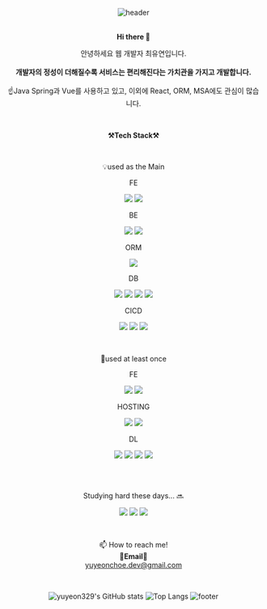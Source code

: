 <div align=center>  
  
![header](https://capsule-render.vercel.app/api?type=waving&color=timeGradient&text=YuYeon's&height=300&fontSize=100&animation=fadeIn&fontAlignY=38&desc=GitHub%20Profile&descAlignY=51&descAlign=62)  
<br>
  
<p align="center" display="inline-block">
<Strong>Hi there 👋</Strong> 
  
</p>
<p align="center">
안녕하세요 웹 개발자 최유연입니다.<br><br>
<b>개발자의 정성이 더해질수록 서비스는 편리해진다는 가치관을 가지고 개발합니다.</b><br><br>
☝Java Spring과 Vue를 사용하고 있고, 이외에 React, ORM, MSA에도 관심이 많습니다.
<!-- 프론트,백 양방향 소통이 가능한 개발자가 되기 위해 차근차근 공부 중입니다!<br> 끈기와 적극적인 태도로 공부하고 있습니다!!<br> -->
</p>
  
<br>
<p align="center" display="inline-block">
  <Strong>⚒Tech Stack⚒</Strong>    
</p>
  
<br>
<p align="center" display="inline-block">
💡used as the Main
</p>

<p>FE</p>
  <p align="center" display="inline-block">
<!--   <img src="https://img.shields.io/badge/css-1572B6?style=for-the-badge&logo=css3&logoColor=white"> -->
<!--   <img src="https://img.shields.io/badge/html-E34F26?style=for-the-badge&logo=html5&logoColor=white"> -->
  <img src="https://img.shields.io/badge/javascript-F7DF1E?style=for-the-badge&logo=javascript&logoColor=white">
  <img src="https://img.shields.io/badge/Vue.js-4FC08D?style=for-the-badge&logo=Vue.js&logoColor=white">
  </p>
  
<p>BE</p>
<p align="center" display="inline-block">
  <img src="https://img.shields.io/badge/Java-007396?style=for-the-badge&logo=java&logoColor=white">
  <img src="https://img.shields.io/badge/Spring Boot-6DB33F?style=for-the-badge&logo=SpringBoot&logoColor=white">
</p>

<p>ORM</p>
<p align="center" display="inline-block">
  <img src="https://img.shields.io/badge/MyBatis-544843?style=for-the-badge&logo=mybatis&logoColor=white">
</p>

<p>DB</p>
<p align="center" display="inline-block">
  <img src="https://img.shields.io/badge/Mongo DB-47A248?style=for-the-badge&logo=mongodb&logoColor=white">
  <img src="https://img.shields.io/badge/Redis-FF4438?style=for-the-badge&logo=redis&logoColor=white">
  <img src="https://img.shields.io/badge/Oracle-F80000?style=for-the-badge&logo=oracle&logoColor=white">
  <img src="https://img.shields.io/badge/MySql-4479A1?style=for-the-badge&logo=mysql&logoColor=white">
</p>

<p>CICD</p>
<p align="center" display="inline-block">
  <img src="https://img.shields.io/badge/Ansible-EE0000?style=for-the-badge&logo=ansible&logoColor=white">
  <img src="https://img.shields.io/badge/Jenkins-D24939?style=for-the-badge&logo=Jenkins&logoColor=white">
  <img src="https://img.shields.io/badge/Bamboo-0052CC?style=for-the-badge&logo=Bamboo&logoColor=white">
</p>

<br>
<p align="center" display="inline-block">
🐣used at least once  
</p>
<p>FE</p>
<p align="center" display="inline-block">
  <img src="https://img.shields.io/badge/react-61DAFB?style=for-the-badge&logo=react&logoColor=white">
<!--   <img src="https://img.shields.io/badge/{내용}-{배경 색깔}?style={스타일}&logo={로고이름}&logoColor={로고 색깔}"/> -->
<!--   <img src="https://img.shields.io/badge/axios-3234a8?style=for-the-badge&logo=axios&logoColor=white"> -->
  <img src="https://img.shields.io/badge/redux-764ABC?style=for-the-badge&logo=redux&logoColor=black">
</p>
  
<p>HOSTING</p>
<p align="center" display="inline-block">
  <img src="https://img.shields.io/badge/aws-232F3E?style=for-the-badge&logo=Amazon%20aws&logoColor=white">
  <img src="https://img.shields.io/badge/aws S3-569A31?style=for-the-badge&logo=Amazon%20S3&logoColor=white">
</p>
  
<p>DL</p>
<p align="center" display="inline-block">
  <img src="https://img.shields.io/badge/jupyter-F37626?style=for-the-badge&logo=Jupyter&logoColor=white">
  <img src="https://img.shields.io/badge/Python-3776AB?style=for-the-badge&logo=Python&logoColor=white">
  <img src="https://img.shields.io/badge/tensorflow-FF6F00?style=for-the-badge&logo=tensorflow&logoColor=white">
  <img src="https://img.shields.io/badge/anaconda-44A833?style=for-the-badge&logo=anaconda&logoColor=white">
</p>
<br>
<br>

Studying hard these days... 🔜
<p align="center" display="inline-block">
  <img src="https://img.shields.io/badge/docker-2496ED?style=for-the-badge&logo=docker&logoColor=white">
  <img src="https://img.shields.io/badge/kotlin-7F52FF?style=for-the-badge&logo=kotlin&logoColor=white">
  <img src="https://img.shields.io/badge/JPA-59666C?style=for-the-badge&logo=hibernate&logoColor=white">
</p>

<br>
<p align="center" display="inline-block">
📫 How to reach me! <br><Strong>📧Email📧</Strong><br><a href="yuyeonchoe.dev@gmail.com">yuyeonchoe.dev@gmail.com</a><br>
</p>



<!--
**yuyeon329/yuyeon329** is a ✨ _special_ ✨ repository because its `README.md` (this file) appears on your GitHub profile.

Here are some ideas to get you started:

- 🔭 I’m currently working on ...
- 🌱 I’m currently learning ...
- 👯 I’m looking to collaborate on ...
- 🤔 I’m looking for help with ...
- 💬 Ask me about ...
- 📫 How to reach me: ...
- 😄 Pronouns: ...
- ⚡ Fun fact: ...
-->
<br>
<div align=center>  
  
![yuyeon329's GitHub stats](https://github-readme-stats.vercel.app/api?username=yuyeon329&show_icons=true&theme=buefy )
![Top Langs](https://github-readme-stats.vercel.app/api/top-langs/?username=yuyeon329&layout=donut)
![footer](https://capsule-render.vercel.app/api?type=waving&color=timeGradient&section=footer&height=300)
